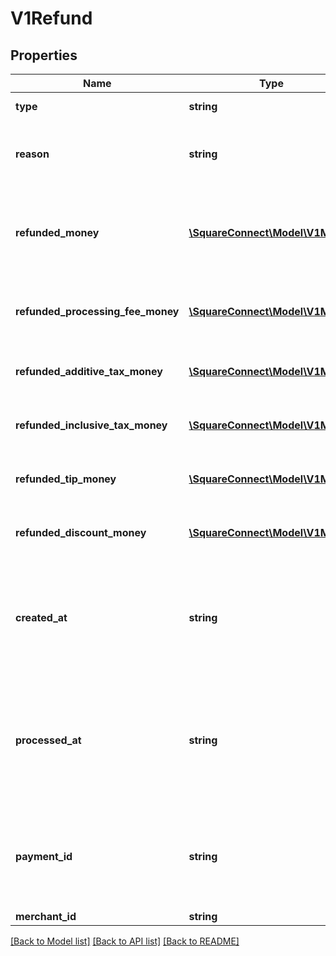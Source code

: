 # V1Refund

## Properties
Name | Type | Description | Notes
------------ | ------------- | ------------- | -------------
**type** | **string** | The type of refund | [optional] 
**reason** | **string** | The merchant-specified reason for the refund. | [optional] 
**refunded_money** | [**\SquareConnect\Model\V1Money**](V1Money.md) | The amount of money refunded. This amount is always negative. | [optional] 
**refunded_processing_fee_money** | [**\SquareConnect\Model\V1Money**](V1Money.md) | The amount of processing fee money refunded. | [optional] 
**refunded_additive_tax_money** | [**\SquareConnect\Model\V1Money**](V1Money.md) | The amount of additive tax money refunded. | [optional] 
**refunded_inclusive_tax_money** | [**\SquareConnect\Model\V1Money**](V1Money.md) | The amount of inclusive tax money refunded. | [optional] 
**refunded_tip_money** | [**\SquareConnect\Model\V1Money**](V1Money.md) | The amount of tip money refunded. | [optional] 
**refunded_discount_money** | [**\SquareConnect\Model\V1Money**](V1Money.md) | The amount of discount money refunded. | [optional] 
**created_at** | **string** | The time when the merchant initiated the refund for Square to process, in ISO 8601 format.. | [optional] 
**processed_at** | **string** | The time when Square processed the refund on behalf of the merchant, in ISO 8601 format. | [optional] 
**payment_id** | **string** | The Square-issued ID of the payment the refund is applied to. | [optional] 
**merchant_id** | **string** |  | [optional] 

[[Back to Model list]](../README.md#documentation-for-models) [[Back to API list]](../README.md#documentation-for-api-endpoints) [[Back to README]](../README.md)


